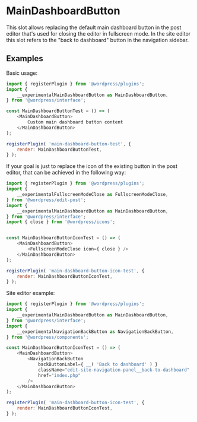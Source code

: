 # MainDashboardButton

This slot allows replacing the default main dashboard button in the post editor 
that's used for closing the editor in fullscreen mode. In the site editor this slot
refers to the "back to dashboard" button in the navigation sidebar.

## Examples

Basic usage:

```js
import { registerPlugin } from '@wordpress/plugins';
import {
	__experimentalMainDashboardButton as MainDashboardButton,
} from '@wordpress/interface';

const MainDashboardButtonTest = () => (
    <MainDashboardButton>
        Custom main dashboard button content
    </MainDashboardButton>
);

registerPlugin( 'main-dashboard-button-test', {
	render: MainDashboardButtonTest,
} );
```

If your goal is just to replace the icon of the existing button in
the post editor, that can be achieved in the following way:

```js
import { registerPlugin } from '@wordpress/plugins';
import {
	__experimentalFullscreenModeClose as FullscreenModeClose,
} from '@wordpress/edit-post';
import {
	__experimentalMainDashboardButton as MainDashboardButton,
} from '@wordpress/interface';
import { close } from '@wordpress/icons';


const MainDashboardButtonIconTest = () => (
    <MainDashboardButton>
        <FullscreenModeClose icon={ close } />
    </MainDashboardButton>
);

registerPlugin( 'main-dashboard-button-icon-test', {
	render: MainDashboardButtonIconTest,
} );
```

Site editor example:

```js
import { registerPlugin } from '@wordpress/plugins';
import {
	__experimentalMainDashboardButton as MainDashboardButton,
} from '@wordpress/interface';
import {
	__experimentalNavigationBackButton as NavigationBackButton,
} from '@wordpress/components';

const MainDashboardButtonIconTest = () => (
    <MainDashboardButton>
        <NavigationBackButton
            backButtonLabel={ __( 'Back to dashboard' ) }
            className="edit-site-navigation-panel__back-to-dashboard"
            href="index.php"
        />
    </MainDashboardButton>
);

registerPlugin( 'main-dashboard-button-icon-test', {
	render: MainDashboardButtonIconTest,
} );
```
